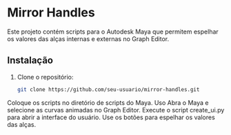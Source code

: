 # Mirror Handles

Este projeto contém scripts para o Autodesk Maya que permitem espelhar os valores das alças internas e externas no Graph Editor.

## Instalação

1. Clone o repositório:
   ```bash
   git clone https://github.com/seu-usuario/mirror-handles.git

Coloque os scripts no diretório de scripts do Maya.
Uso
Abra o Maya e selecione as curvas animadas no Graph Editor.
Execute o script create_ui.py para abrir a interface do usuário.
Use os botões para espelhar os valores das alças.
